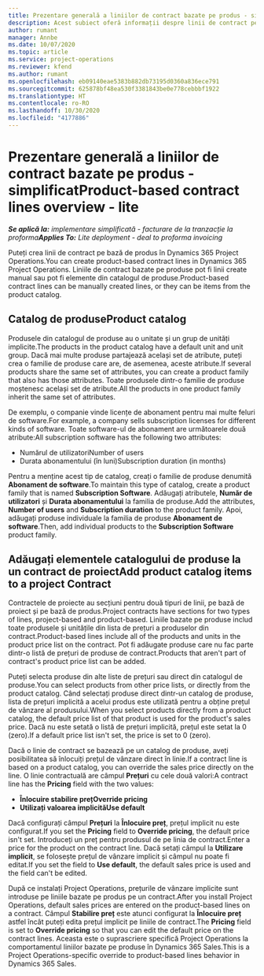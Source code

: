 ```yaml
---
title: Prezentare generală a liniilor de contract bazate pe produs - simplificat
description: Acest subiect oferă informații despre linii de contract pe bază de produs.
author: rumant
manager: Annbe
ms.date: 10/07/2020
ms.topic: article
ms.service: project-operations
ms.reviewer: kfend
ms.author: rumant
ms.openlocfilehash: eb09140eae5383b882db73195d0360a836ece791
ms.sourcegitcommit: 625878bf48ea530f3381843be0e778cebbbf1922
ms.translationtype: HT
ms.contentlocale: ro-RO
ms.lasthandoff: 10/30/2020
ms.locfileid: "4177886"
---
```

# <a name="product-based-contract-lines-overview---lite"></a><span data-ttu-id="7c0f1-103">Prezentare generală a liniilor de contract bazate pe produs - simplificat</span><span class="sxs-lookup"><span data-stu-id="7c0f1-103">Product-based contract lines overview - lite</span></span>

<span data-ttu-id="7c0f1-104">_**Se aplică la:** implementare simplificată - facturare de la tranzacție la proforma_</span><span class="sxs-lookup"><span data-stu-id="7c0f1-104">_**Applies To:** Lite deployment - deal to proforma invoicing_</span></span>

<span data-ttu-id="7c0f1-105">Puteți crea linii de contract pe bază de produs în Dynamics 365 Project Operations.</span><span class="sxs-lookup"><span data-stu-id="7c0f1-105">You can create product-based contract lines in Dynamics 365 Project Operations.</span></span> <span data-ttu-id="7c0f1-106">Liniile de contract bazate pe produse pot fi linii create manual sau pot fi elemente din catalogul de produse.</span><span class="sxs-lookup"><span data-stu-id="7c0f1-106">Product-based contract lines can be manually created lines, or they can be items from the product catalog.</span></span>

## <a name="product-catalog"></a><span data-ttu-id="7c0f1-107">Catalog de produse</span><span class="sxs-lookup"><span data-stu-id="7c0f1-107">Product catalog</span></span>

<span data-ttu-id="7c0f1-108">Produsele din catalogul de produse au o unitate și un grup de unități implicite.</span><span class="sxs-lookup"><span data-stu-id="7c0f1-108">The products in the product catalog have a default unit and unit group.</span></span> <span data-ttu-id="7c0f1-109">Dacă mai multe produse partajează același set de atribute, puteți crea o familie de produse care are, de asemenea, aceste atribute.</span><span class="sxs-lookup"><span data-stu-id="7c0f1-109">If several products share the same set of attributes, you can create a product family that also has those attributes.</span></span> <span data-ttu-id="7c0f1-110">Toate produsele dintr-o familie de produse moștenesc același set de atribute.</span><span class="sxs-lookup"><span data-stu-id="7c0f1-110">All the products in one product family inherit the same set of attributes.</span></span>

<span data-ttu-id="7c0f1-111">De exemplu, o companie vinde licențe de abonament pentru mai multe feluri de software.</span><span class="sxs-lookup"><span data-stu-id="7c0f1-111">For example, a company sells subscription licenses for different kinds of software.</span></span> <span data-ttu-id="7c0f1-112">Toate software-ul de abonament are următoarele două atribute:</span><span class="sxs-lookup"><span data-stu-id="7c0f1-112">All subscription software has the following two attributes:</span></span>

- <span data-ttu-id="7c0f1-113">Numărul de utilizatori</span><span class="sxs-lookup"><span data-stu-id="7c0f1-113">Number of users</span></span>
- <span data-ttu-id="7c0f1-114">Durata abonamentului (în luni)</span><span class="sxs-lookup"><span data-stu-id="7c0f1-114">Subscription duration (in months)</span></span>

<span data-ttu-id="7c0f1-115">Pentru a menține acest tip de catalog, creați o familie de produse denumită **Abonament de software**.</span><span class="sxs-lookup"><span data-stu-id="7c0f1-115">To maintain this type of catalog, create a product family that is named **Subscription Software**.</span></span> <span data-ttu-id="7c0f1-116">Adăugați atributele, **Număr de utilizatori** și **Durata abonamentului** la familia de produse.</span><span class="sxs-lookup"><span data-stu-id="7c0f1-116">Add the attributes, **Number of users** and **Subscription duration** to the product family.</span></span> <span data-ttu-id="7c0f1-117">Apoi, adăugați produse individuale la familia de produse **Abonament de software**.</span><span class="sxs-lookup"><span data-stu-id="7c0f1-117">Then, add individual products to the **Subscription Software** product family.</span></span>

## <a name="add-product-catalog-items-to-a-project-contract"></a><span data-ttu-id="7c0f1-118">Adăugați elementele catalogului de produse la un contract de proiect</span><span class="sxs-lookup"><span data-stu-id="7c0f1-118">Add product catalog items to a project Contract</span></span>

<span data-ttu-id="7c0f1-119">Contractele de proiecte au secțiuni pentru două tipuri de linii, pe bază de proiect și pe bază de produs.</span><span class="sxs-lookup"><span data-stu-id="7c0f1-119">Project contracts have sections for two types of lines, project-based and product-based.</span></span> <span data-ttu-id="7c0f1-120">Liniile bazate pe produse includ toate produsele și unitățile din lista de prețuri a produselor din contract.</span><span class="sxs-lookup"><span data-stu-id="7c0f1-120">Product-based lines include all of the products and units in the product price list on the contract.</span></span> <span data-ttu-id="7c0f1-121">Pot fi adăugate produse care nu fac parte dintr-o listă de prețuri de produse de contract.</span><span class="sxs-lookup"><span data-stu-id="7c0f1-121">Products that aren't part of contract's product price list can be added.</span></span>

<span data-ttu-id="7c0f1-122">Puteți selecta produse din alte liste de prețuri sau direct din catalogul de produse.</span><span class="sxs-lookup"><span data-stu-id="7c0f1-122">You can select products from other price lists, or directly from the product catalog.</span></span> <span data-ttu-id="7c0f1-123">Când selectați produse direct dintr-un catalog de produse, lista de prețuri implicită a acelui produs este utilizată pentru a obține prețul de vânzare al produsului.</span><span class="sxs-lookup"><span data-stu-id="7c0f1-123">When you select products directly from a product catalog, the default price list of that product is used for the product's sales price.</span></span> <span data-ttu-id="7c0f1-124">Dacă nu este setată o listă de prețuri implicită, prețul este setat la 0 (zero).</span><span class="sxs-lookup"><span data-stu-id="7c0f1-124">If a default price list isn't set, the price is set to 0 (zero).</span></span>

<span data-ttu-id="7c0f1-125">Dacă o linie de contract se bazează pe un catalog de produse, aveți posibilitatea să înlocuiți prețul de vânzare direct în linie.</span><span class="sxs-lookup"><span data-stu-id="7c0f1-125">If a contract line is based on a product catalog, you can override the sales price directly on the line.</span></span> <span data-ttu-id="7c0f1-126">O linie contractuală are câmpul **Prețuri** cu cele două valori:</span><span class="sxs-lookup"><span data-stu-id="7c0f1-126">A contract line has the **Pricing** field with the two values:</span></span>

- <span data-ttu-id="7c0f1-127">**Înlocuire stabilire preț**</span><span class="sxs-lookup"><span data-stu-id="7c0f1-127">**Override pricing**</span></span>
- <span data-ttu-id="7c0f1-128">**Utilizați valoarea implicită**</span><span class="sxs-lookup"><span data-stu-id="7c0f1-128">**Use default**</span></span>

<span data-ttu-id="7c0f1-129">Dacă configurați câmpul **Prețuri** la **Înlocuire preț**, prețul implicit nu este configurat.</span><span class="sxs-lookup"><span data-stu-id="7c0f1-129">If you set the **Pricing** field to **Override pricing**, the default price isn't set.</span></span> <span data-ttu-id="7c0f1-130">Introduceți un preț pentru produsul de pe linia de contract.</span><span class="sxs-lookup"><span data-stu-id="7c0f1-130">Enter a price for the product on the contract line.</span></span> <span data-ttu-id="7c0f1-131">Dacă setați câmpul la **Utilizare implicit**, se folosește prețul de vânzare implicit și câmpul nu poate fi editat.</span><span class="sxs-lookup"><span data-stu-id="7c0f1-131">If you set the field to **Use default**, the default sales price is used and the field can't be edited.</span></span>

<span data-ttu-id="7c0f1-132">După ce instalați Project Operations, prețurile de vânzare implicite sunt introduse pe liniile bazate pe produs pe un contract.</span><span class="sxs-lookup"><span data-stu-id="7c0f1-132">After you install Project Operations, default sales prices are entered on the product-based lines on a contract.</span></span> <span data-ttu-id="7c0f1-133">Câmpul **Stabilire preț** este atunci configurat la **Înlocuire preț** astfel încât puteți edita prețul implicit pe liniile de contract.</span><span class="sxs-lookup"><span data-stu-id="7c0f1-133">The **Pricing** field is set to **Override pricing** so that you can edit the default price on the contract lines.</span></span> <span data-ttu-id="7c0f1-134">Aceasta este o suprascriere specifică Project Operations la comportamentul liniilor bazate pe produse în Dynamics 365 Sales.</span><span class="sxs-lookup"><span data-stu-id="7c0f1-134">This is a Project Operations-specific override to product-based lines behavior in Dynamics 365 Sales.</span></span>
